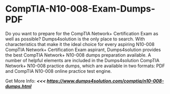 # CompTIA-N10-008-Exam-Dumps-PDF

Do you want to prepare for the CompTIA Network+ Certification Exam as well as possible? Dumps4solution is the only place to search. With characteristics that make it the ideal choice for every aspiring N10-008 CompTIA Network+ Certification Exam aspirant, Dumps4solution provides the best CompTIA Network+ N10-008 dumps preparation available. A number of helpful elements are included in the Dumps4solution CompTIA Network+ N10-008 practice dumps, which are available in two formats: PDF and CompTIA N10-008 online practice test engine.

Get More Info: 
_**<<< https://www.dumps4solution.com/comptia/n10-008-dumps.html**_
